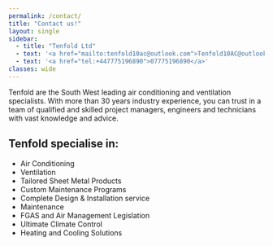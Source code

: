 ```yaml
---
permalink: /contact/
title: "Contact us!"
layout: single
sidebar:
  - title: "Tenfold Ltd"
  - text: '<a href="mailto:tenfold10ac@outlook.com">Tenfold10AC@outlook.com</a>'
  - text: '<a href="tel:+447775196890">07775196890</a>'
classes: wide
---
```


Tenfold are the South West leading air conditioning and ventilation specialists. With more than 30 years industry experience, you can trust in a team of qualified and skilled project managers, engineers and technicians with vast knowledge and advice.

## Tenfold specialise in:

* Air Conditioning
* Ventilation
* Tailored Sheet Metal Products
* Custom Maintenance Programs
* Complete Design & Installation service
* Maintenance
* FGAS and Air Management Legislation
* Ultimate Climate Control
* Heating and Cooling Solutions